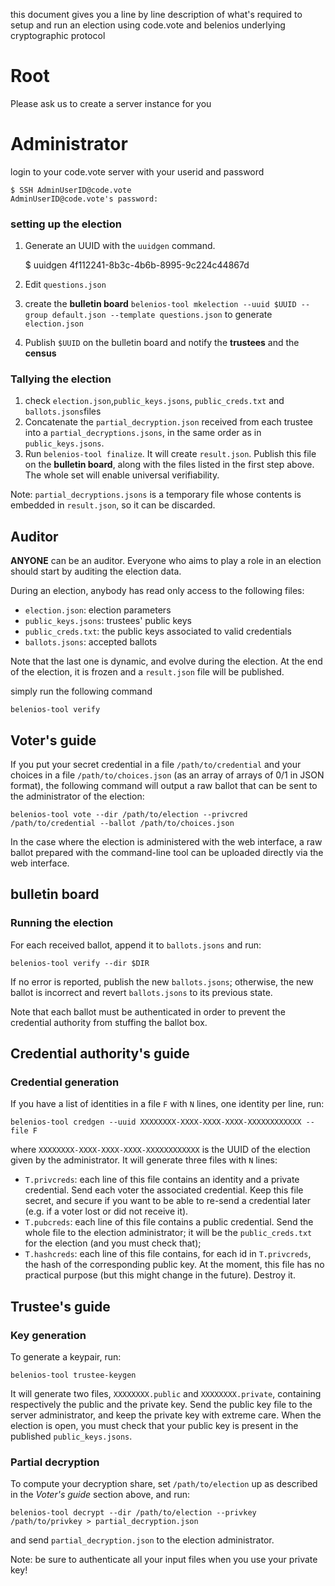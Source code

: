 
this document gives you a line by line description of what's required to setup and run an election using code.vote and belenios underlying cryptographic protocol

# Root

Please ask us to create a server instance for you

# Administrator

login to your code.vote server with your userid and password

    $ SSH AdminUserID@code.vote
    AdminUserID@code.vote's password:
    
### setting up the election 

1. Generate an UUID with the `uuidgen` command.


    $ uuidgen
    4f112241-8b3c-4b6b-8995-9c224c44867d
    

2. Edit `questions.json`

3. create the **bulletin board**
`belenios-tool mkelection --uuid $UUID --group default.json --template questions.json`
to generate `election.json`

4. Publish `$UUID` on the bulletin board and notify the **trustees** and the **census**

### Tallying the election

 1. check  `election.json`,`public_keys.jsons`, `public_creds.txt` and `ballots.jsons`files
 2. Concatenate the `partial_decryption.json` received from each trustee into a `partial_decryptions.jsons`, in the same order as in
    `public_keys.jsons`.
 3. Run `belenios-tool finalize`.  It will create
    `result.json`. 
Publish this file on the **bulletin board**, along with the files listed in the first step above. The whole set will enable universal
    verifiability.

Note: `partial_decryptions.jsons` is a temporary file whose contents is embedded in `result.json`, so it can be discarded.

## Auditor

**ANYONE** can be an auditor. Everyone who aims to play a role
in an election should start by auditing the election data.

During an election, anybody has read only access to the following files:

 * `election.json`: election parameters
 * `public_keys.jsons`: trustees' public keys
 * `public_creds.txt`: the public keys associated to valid credentials
 * `ballots.jsons`: accepted ballots

Note that the last one is dynamic, and evolve during the election. At
the end of the election, it is frozen and a `result.json` file will be
published.

simply run the following command

    belenios-tool verify


Voter's guide
-------------

If you put your secret credential in a file `/path/to/credential` and
your choices in a file `/path/to/choices.json` (as an array of arrays
of 0/1 in JSON format), the following command will output a raw ballot
that can be sent to the administrator of the election:

    belenios-tool vote --dir /path/to/election --privcred /path/to/credential --ballot /path/to/choices.json

In the case where the election is administered with the web interface,
a raw ballot prepared with the command-line tool can be uploaded directly
via the web interface.


## bulletin board

### Running the election

For each received ballot, append it to `ballots.jsons` and run:

    belenios-tool verify --dir $DIR

If no error is reported, publish the new `ballots.jsons`; otherwise,
the new ballot is incorrect and revert `ballots.jsons` to its
previous state.

Note that each ballot must be authenticated in order to prevent the
credential authority from stuffing the ballot box.

Credential authority's guide
----------------------------

### Credential generation

If you have a list of identities in a file `F` with `N` lines, one
identity per line, run:

    belenios-tool credgen --uuid XXXXXXXX-XXXX-XXXX-XXXX-XXXXXXXXXXXX --file F

where `XXXXXXXX-XXXX-XXXX-XXXX-XXXXXXXXXXXX` is the UUID of the
election given by the administrator. It will generate three files with
`N` lines:

 * `T.privcreds`: each line of this file contains an identity and a
   private credential. Send each voter the associated credential. Keep
   this file secret, and secure if you want to be able to re-send a
   credential later (e.g. if a voter lost or did not receive it).
 * `T.pubcreds`: each line of this file contains a public credential.
   Send the whole file to the election administrator; it will be the
   `public_creds.txt` for the election (and you must check that);
 * `T.hashcreds`: each line of this file contains, for each id in
   `T.privcreds`, the hash of the corresponding public key. At the
   moment, this file has no practical purpose (but this might change in
   the future). Destroy it.



Trustee's guide
---------------

### Key generation

To generate a keypair, run:

    belenios-tool trustee-keygen

It will generate two files, `XXXXXXXX.public` and `XXXXXXXX.private`,
containing respectively the public and the private key. Send the
public key file to the server administrator, and keep the private key
with extreme care. When the election is open, you must check that
your public key is present in the published `public_keys.jsons`.

### Partial decryption

To compute your decryption share, set `/path/to/election` up as
described in the _Voter's guide_ section above, and run:

    belenios-tool decrypt --dir /path/to/election --privkey /path/to/privkey > partial_decryption.json

and send `partial_decryption.json` to the election administrator.

Note: be sure to authenticate all your input files when you use your
private key!
